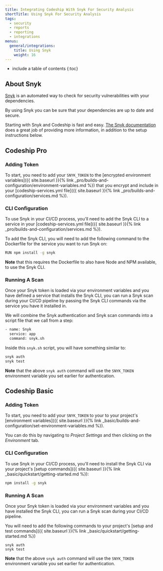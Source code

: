 ```yaml
---
title: Integrating Codeship With Snyk For Security Analysis
shortTitle: Using Snyk For Security Analysis
tags:
  - security
  - reports
  - reporting
  - integrations
menus:
  general/integrations:
    title: Using Snyk
    weight: 16
---
```


* include a table of contents
{:toc}

## About Snyk

[Snyk](https://www.Snyk.com) is an automated way to check for security vulnerabilities with your dependencies.

By using Snyk you can be sure that your dependencies are up to date and secure.

Starting with Snyk and Codeship is fast and easy. [The Snyk documentation](https://snyk.io/docs/) does a great job of providing more information, in addition to the setup instructions below.

## Codeship Pro

### Adding Token

To start, you need to add your `SNYK_TOKEN` to the [encrypted environment variables]({{ site.baseurl }}{% link _pro/builds-and-configuration/environment-variables.md %}) that you encrypt and include in your [codeship-services.yml file]({{ site.baseurl }}{% link _pro/builds-and-configuration/services.md %}).

### CLI Configuration

To use Snyk in your CI/CD process, you'll need to add the Snyk CLI to a service in your [codeship-services.yml file]({{ site.baseurl }}{% link _pro/builds-and-configuration/services.md %}).

To add the Snyk CLI, you will need to add the following command to the Dockerfile for the service you want to run Snyk on:


```bash
RUN npm install -g snyk
```

**Note** that this requires the Dockerfile to also have Node and NPM available, to use the Snyk CLI.

### Running A Scan

Once your Snyk token is loaded via your environment variables and you have defined a service that installs the Snyk CLI, you can run a Snyk scan during your CI/CD pipeline by passing the Snyk CLI commands via the service you have it installed in.

We will combine the Snyk authentication and Snyk scan commands into a script file that we call from a step:

```bash
- name: Snyk
  service: app
  command: snyk.sh
```

Inside this `snyk.sh` script, you will have something similar to:

```bash
snyk auth
snyk test
```

**Note** that the above `snyk auth` command will use the `SNYK_TOKEN` environment variable you set earlier for authentication.

## Codeship Basic

### Adding Token

To start, you need to add your `SNYK_TOKEN` to your to your project's [environment variables]({{ site.baseurl }}{% link _basic/builds-and-configuration/set-environment-variables.md %}).

You can do this by navigating to _Project Settings_ and then clicking on the _Environment_ tab.

### CLI Configuration

To use Snyk in your CI/CD process, you'll need to install the Snyk CLI via your project's [setup commands]({{ site.baseurl }}{% link _basic/quickstart/getting-started.md %}):

```bash
npm install -g snyk
```

### Running A Scan

Once your Snyk token is loaded via your environment variables and you have installed the Snyk CLI, you can run a Snyk scan during your CI/CD pipeline.

You will need to add the following commands to your project's [setup and test commands]({{ site.baseurl }}{% link _basic/quickstart/getting-started.md %})

```
snyk auth
snyk test
```

**Note** that the above `snyk auth` command will use the `SNYK_TOKEN` environment variable you set earlier for authentication.
